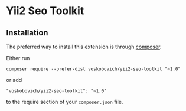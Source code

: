 Yii2 Seo Toolkit
================================

Installation
------------

The preferred way to install this extension is through [composer](http://getcomposer.org/download/).

Either run

```
composer require --prefer-dist voskobovich/yii2-seo-toolkit "~1.0"
```

or add

```
"voskobovich/yii2-seo-toolkit": "~1.0"
```

to the require section of your `composer.json` file.